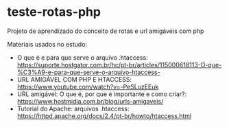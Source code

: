 # teste-rotas-php
Projeto de aprendizado do conceito de rotas e url amigáveis com php

Materiais usados no estudo:

- O que é e para que serve o arquivo .htaccess: https://suporte.hostgator.com.br/hc/pt-br/articles/115000618113-O-que-%C3%A9-e-para-que-serve-o-arquivo-htaccess-
- URL AMIGÁVEL COM PHP E HTACCESS: https://www.youtube.com/watch?v=-PeSLuzEEuk
- URL amigável: O que é, por que é importante e como criar?: https://www.hostmidia.com.br/blog/urls-amigaveis/
- Tutorial do Apache: arquivos .htaccess: https://httpd.apache.org/docs/2.4/pt-br/howto/htaccess.html
